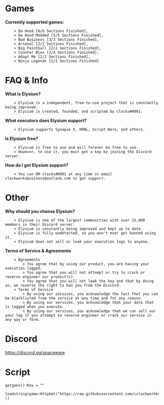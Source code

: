 # Games
**Currently supported games:** 
```
    > Da Hood [6/6 Sections Finished], 
    > Da Hood Modded [5/5 Sections Finished], 
    > Bad Business [3/3 Sections Finished], 
    > Arsenal [2/2 Sections Finished], 
    > Big Paintball [2/2 Sections Finished], 
    > Counter Blox [2/4 Sections Finished], 
    > Adopt Me [2/2 Sections Finished], 
    > Ninja Legends [1/1 Sections Finished]
```
# FAQ & Info
**What is Elysium?** 
```
    > Elysium is a independent, free-to-use project that is constantly being improved. 
    > Elysium is created, founded, and scripted by clocks#0001. 
```
**What executors does Elysium support?** 
```
    > Elysium supports Synapse X, KRNL, Script-Ware, and others. 
```
**Is Elysium free?** 
```
    > Elysium is free to use and will forever be free to use. 
    > However, to use it, you must get a key by joining the Discord server.
```
**How do I get Elysium support?** 
```
    > You can DM clocks#0001 at any time or email clockworksbusiness@outlook.com to get support.
```
# Other
**Why should you choose Elysium?** 
```
    > Elysium is one of the largest communities with over 15,000 members in their Discord server. 
    > Elysium is constantly being improved and kept up to date. 
    > Elysium is fully undetected, so you won't ever get banned using it.
    > Elysium does not sell or leak your execution logs to anyone.
```
**Terms of Service & Agreements**
```
    > Agreements
        > You agree that by using our product, you are having your execution logged.
        > You agree that you will not attempt or try to crack or reverse engineer our product(s).
        > You agree that you will not leak the key and that by doing so, we reverse the right to ban you from the Discord.
    > Terms of Service
        > By using our services, you acknowledge the fact that you can be blacklisted from the service at any time and for any reason.
        > By using our services, you acknowledge that your data that is logged when you execute.
        > By using our services, you acknowledge that we can sell our your log if you attempt to reverse engineer or crack our service in any way or form.
```
# Discord
https://discord.gg/spaceware
# Script
```
getgenv().Key = ""

loadstring(game:HttpGet("https://raw.githubusercontent.com/cclockworkks/elysium/main/script.lua"))()
```
